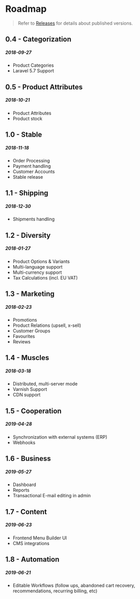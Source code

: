 # Roadmap

> Refer to [Releases](releases.md) for details about published versions.

## 0.4 - Categorization
##### 2018-09-27

- Product Categories
- Laravel 5.7 Support

## 0.5 - Product Attributes
##### 2018-10-21

- Product Attributes
- Product stock

## 1.0 - Stable
##### 2018-11-18

- Order Processing
- Payment handling
- Customer Accounts
- Stable release

## 1.1 - Shipping
##### 2018-12-30

- Shipments handling

## 1.2 - Diversity
##### 2018-01-27

- Product Options & Variants
- Multi-language support
- Multi-currency support
- Tax Calculations (incl. EU VAT)

## 1.3 - Marketing
##### 2018-02-23

- Promotions
- Product Relations (upsell, x-sell)
- Customer Groups
- Favourites
- Reviews

## 1.4 - Muscles
##### 2018-03-18

- Distributed, multi-server mode
- Varnish Support
- CDN support

## 1.5 - Cooperation
##### 2019-04-28

- Synchronization with external systems (ERP)
- Webhooks

## 1.6 - Business
##### 2019-05-27

- Dashboard
- Reports
- Transactional E-mail editing in admin

## 1.7 - Content
##### 2019-06-23

- Frontend Menu Builder UI
- CMS integrations

## 1.8 - Automation
##### 2019-06-21

- Editable Workflows (follow ups, abandoned cart recovery,
  recommendations, recurring billing, etc)
